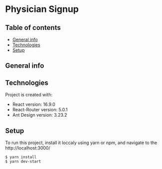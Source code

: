 # Physician Signup

## Table of contents
* [General info](#general-info)
* [Technologies](#technologies)
* [Setup](#setup)

## General info

## Technologies
Project is created with:
* React version: 16.9.0
* React-Router version: 5.0.1
* Ant Design version: 3.23.2

## Setup
To run this project, install it loccaly using yarn or npm, and navigate to the http://localhost:3000/

```
$ yarn install
$ yarn dev-start
```

